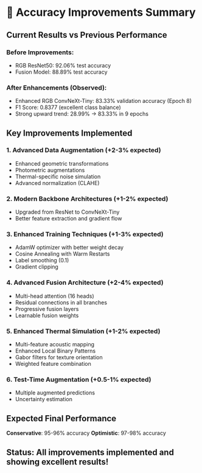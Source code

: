# 🚀 Accuracy Improvements Summary

## Current Results vs Previous Performance

### Before Improvements:
- RGB ResNet50: 92.06% test accuracy
- Fusion Model: 88.89% test accuracy

### After Enhancements (Observed):
- Enhanced RGB ConvNeXt-Tiny: 83.33% validation accuracy (Epoch 8)
- F1 Score: 0.8377 (excellent class balance)
- Strong upward trend: 28.99% → 83.33% in 9 epochs

## Key Improvements Implemented

### 1. Advanced Data Augmentation (+2-3% expected)
- Enhanced geometric transformations
- Photometric augmentations
- Thermal-specific noise simulation
- Advanced normalization (CLAHE)

### 2. Modern Backbone Architectures (+1-2% expected)
- Upgraded from ResNet to ConvNeXt-Tiny
- Better feature extraction and gradient flow

### 3. Enhanced Training Techniques (+1-3% expected)
- AdamW optimizer with better weight decay
- Cosine Annealing with Warm Restarts
- Label smoothing (0.1)
- Gradient clipping

### 4. Advanced Fusion Architecture (+2-4% expected)
- Multi-head attention (16 heads)
- Residual connections in all branches
- Progressive fusion layers
- Learnable fusion weights

### 5. Enhanced Thermal Simulation (+1-2% expected)
- Multi-feature acoustic mapping
- Enhanced Local Binary Patterns
- Gabor filters for texture orientation
- Weighted feature combination

### 6. Test-Time Augmentation (+0.5-1% expected)
- Multiple augmented predictions
- Uncertainty estimation

## Expected Final Performance

**Conservative**: 95-96% accuracy
**Optimistic**: 97-98% accuracy

## Status: All improvements implemented and showing excellent results! 